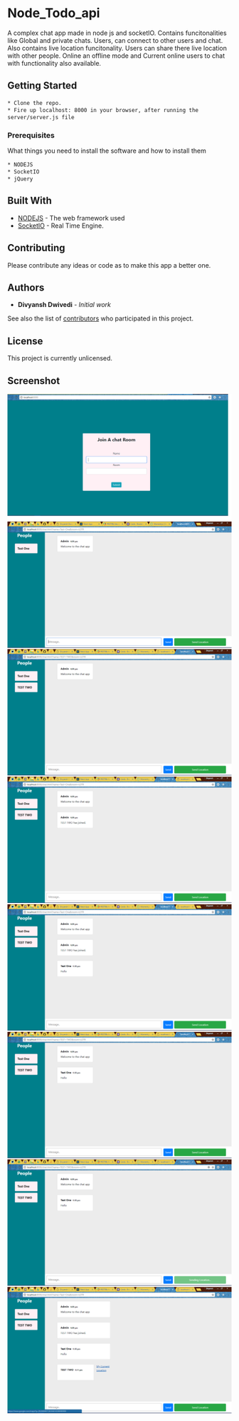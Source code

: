 # Node_Todo_api

A complex chat app made in node js and socketIO. Contains funcitonalities like Global and private chats. Users, can connect to other users and chat. Also contains live location funcitonality. Users can share there live location with other people. Online an offline mode and Current online users to chat with functionality also available.

## Getting Started
```
* Clone the repo.
* Fire up localhost: 8000 in your browser, after running the server/server.js file
```

### Prerequisites

What things you need to install the software and how to install them

```
* NODEJS
* SocketIO
* jQuery
```

## Built With

* [NODEJS](https://www.nodejs.org) - The web framework used
* [SocketIO](https://www.socket-io.com) - Real Time Engine.

## Contributing

Please contribute any ideas or code as to make this app a better one.


## Authors

* **Divyansh Dwivedi** - *Initial work*

See also the list of [contributors](https://github.com/your/project/contributors) who participated in this project.

## License

This project is currently unlicensed.

## Screenshot

![Screenshot](chat.png)
![Screenshot](chat2.png)
![Screenshot](chat3.png)
![Screenshot](chat4.png)
![Screenshot](chat5.png)
![Screenshot](chat6.png)
![Screenshot](chat7.png)
![Screenshot](chat8.png)

